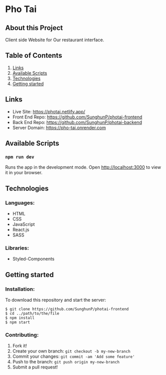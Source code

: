 # Pho Tai
## About this Project
Client side Website for Our restaurant interface.

## Table of Contents
1. [Links](#links)
2. [Available Scripts](#available-scripts) 
3. [Technologies](#project-idea)
4. [Getting started](#getting-started)

## Links
- Live Site: https://photai.netlify.app/
- Front End Repo: https://github.com/SunghunP/photai-frontend
- Back End Repo: https://github.com/SunghunP/photai-backend
- Server Domain: https://pho-tai.onrender.com

## Available Scripts
### `npm run dev`

Runs the app in the development mode.
Open [http://localhost:3000](http://localhost:3000) to view it in your browser.

## Technologies 
### Languages:
- HTML
- CSS
- JavaScript
- React.js
- SASS

### Libraries:
- Styled-Components

## Getting started
### Installation:
To download this repository and start the server:

```
$ git clone https://github.com/SunghunP/photai-frontend
$ cd ../path/to/the/file
$ npm install
$ npm start
```

### Contributing:
1. Fork it!
2. Create your own branch: `git checkout -b my-new-branch`
3. Commit your changes: `git commit -am 'Add some feature'`
4. Push to the branch: `git push origin my-new-branch`
5. Submit a pull request! 
